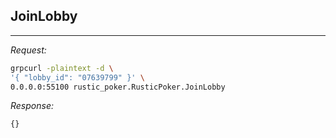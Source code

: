 ## JoinLobby

---

_Request:_
``` bash
grpcurl -plaintext -d \
'{ "lobby_id": "07639799" }' \
0.0.0.0:55100 rustic_poker.RusticPoker.JoinLobby
```

_Response:_
``` bash
{}
```
